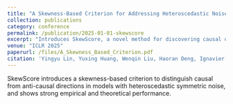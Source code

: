 ```yaml
---
title: "A Skewness-Based Criterion for Addressing Heteroscedastic Noise in Causal Discovery"
collection: publications
category: conference
permalink: /publication/2025-01-01-skewscore
excerpt: "Introduces SkewScore, a novel method for discovering causal directions under heteroscedastic symmetric noise using score function skewness."
venue: "ICLR 2025"
paperurl: /files/A_Skewness_Based_Criterion.pdf
citation: 'Yingyu Lin, Yuxing Huang, Wenqin Liu, Haoran Deng, Ignavier Ng, Kun Zhang, Mingming Gong, Yi-An Ma, Biwei Huang. "A Skewness-Based Criterion for Addressing Heteroscedastic Noise in Causal Discovery." <i>ICLR 2025</i>.'
---
```

SkewScore introduces a skewness-based criterion to distinguish causal from anti-causal directions in models with heteroscedastic symmetric noise, and shows strong empirical and theoretical performance.
